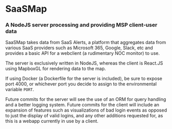 # SaaSMap
<h3>A NodeJS server processing and providing MSP client-user data</h3>

SaaSMap takes data from SaaS Alerts, a platform that aggregates data from various SaaS providers such as Microsoft 365, Google, Slack, etc and provides a basic API for a webclient (a rudimentary NOC monitor) to use.

The server is exclusively written in NodeJS, whereas the client is React.JS using MapboxGL for rendering data to the map.

If using Docker (a Dockerfile for the server is included), be sure to expose port 4000, or whichever port you decide to assign to the environmental variable `PORT`.

Future commits for the server will see the use of an ORM for query handling and a better logging system.
Future commits for the client will include an expansion of features such as visualizations of bad login events as opposed to just the display of valid logins, and any other additions requested for, as this is a webapp currently in use by a client.

